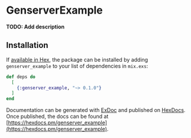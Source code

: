 # GenserverExample

**TODO: Add description**

## Installation

If [available in Hex](https://hex.pm/docs/publish), the package can be installed
by adding `genserver_example` to your list of dependencies in `mix.exs`:

```elixir
def deps do
  [
    {:genserver_example, "~> 0.1.0"}
  ]
end
```

Documentation can be generated with [ExDoc](https://github.com/elixir-lang/ex_doc)
and published on [HexDocs](https://hexdocs.pm). Once published, the docs can
be found at [https://hexdocs.pm/genserver_example](https://hexdocs.pm/genserver_example).

